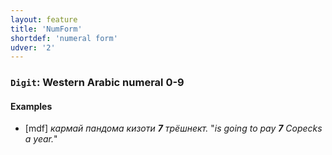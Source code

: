 ```yaml
---
layout: feature
title: 'NumForm'
shortdef: 'numeral form'
udver: '2'
---
```



### <a name="Digit">`Digit`</a>: Western Arabic numeral 0-9

#### Examples

* [mdf] _кармай пандома кизоти <b>7</b> трёшнект._ "_is going to pay <b>7</b> Copecks a year._"


<!-- Interlanguage links updated So kvě 14 19:02:26 CEST 2022 -->
